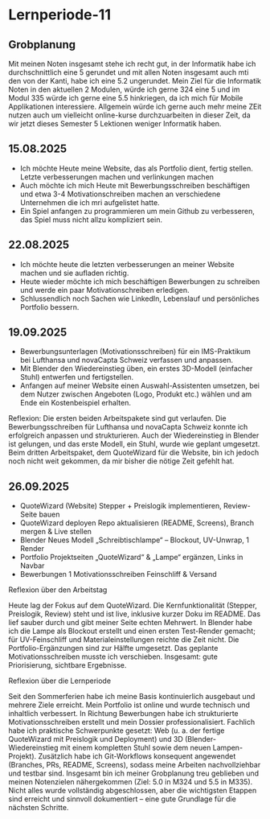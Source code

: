 # Lernperiode-11
## Grobplanung ##
Mit meinen Noten insgesamt stehe ich recht gut, in der Informatik habe ich durchschnittlich eine 5 gerundet und mit allen Noten insgesamt auch mti den von der Kanti, habe ich eine 5.2 ungerundet. Mein Ziel für die Informatik Noten in den aktuellen 2 Modulen, würde ich gerne 324 eine 5 und im Modul 335 würde ich gerne eine 5.5 hinkriegen, da ich mich für Mobile Applikationen interessiere. Allgemein würde ich gerne auch mehr meine ZEit nutzen auch um vielleicht online-kurse durchzuarbeiten in dieser Zeit, da wir jetzt dieses Semester 5 Lektionen weniger Informatik haben.

## 15.08.2025 ##
- Ich möchte Heute meine Website, das als Portfolio dient, fertig stellen. Letzte verbesserungen machen und verlinkungen machen
- Auch möchte ich mich Heute mit Bewerbungsschreiben beschäftigen und etwa 3-4 Motivationschreiben machen an verschiedene Unternehmen die ich mri aufgelistet hatte.
- Ein Spiel anfangen zu programmieren um mein Github zu verbesseren, das Spiel muss nicht allzu kompliziert sein.

## 22.08.2025 ##
- Ich möchte heute die letzten verbesserungen an meiner Website machen und sie aufladen richtig.
- Heute wieder möchte ich mich beschäftigen Bewerbungen zu schreiben und werde ein paar Motivationschreiben erledigen.
- Schlussendlich noch Sachen wie LinkedIn, Lebenslauf und persönliches Portfolio bessern.

## 19.09.2025 ##

- Bewerbungsunterlagen (Motivationsschreiben) für ein IMS-Praktikum bei Lufthansa und novaCapta Schweiz verfassen und anpassen.
- Mit Blender den Wiedereinstieg üben, ein erstes 3D-Modell (einfacher Stuhl) entwerfen und fertigstellen.
- Anfangen auf meiner Website einen Auswahl-Assistenten umsetzen, bei dem Nutzer zwischen Angeboten (Logo, Produkt etc.) wählen und am Ende ein Kostenbeispiel erhalten.

Reflexion:
Die ersten beiden Arbeitspakete sind gut verlaufen. Die Bewerbungsschreiben für Lufthansa und novaCapta Schweiz konnte ich erfolgreich anpassen und strukturieren. Auch der Wiedereinstieg in Blender ist gelungen, und das erste Modell, ein Stuhl, wurde wie geplant umgesetzt. Beim dritten Arbeitspaket, dem QuoteWizard für die Website, bin ich jedoch noch nicht weit gekommen, da mir bisher die nötige Zeit gefehlt hat.

## 26.09.2025 

- QuoteWizard (Website) Stepper + Preislogik implementieren, Review-Seite bauen 
- QuoteWizard deployen Repo aktualisieren (README, Screens), Branch mergen & Live stellen 
- Blender Neues Modell „Schreibtischlampe“ – Blockout, UV-Unwrap, 1 Render 
- Portfolio Projektseiten „QuoteWizard“ & „Lampe“ ergänzen, Links in Navbar
- Bewerbungen 1 Motivationsschreiben Feinschliff & Versand 


Reflexion über den Arbeitstag 

Heute lag der Fokus auf dem QuoteWizard. Die Kernfunktionalität (Stepper, Preislogik, Review) steht und ist live, inklusive kurzer Doku im README. Das lief sauber durch und gibt meiner Seite echten Mehrwert. In Blender habe ich die Lampe als Blockout erstellt und einen ersten Test-Render gemacht; für UV-Feinschliff und Materialeinstellungen reichte die Zeit nicht. Die Portfolio-Ergänzungen sind zur Hälfte umgesetzt. Das geplante Motivationsschreiben musste ich verschieben. Insgesamt: gute Priorisierung, sichtbare Ergebnisse.


Reflexion über die Lernperiode 

Seit den Sommerferien habe ich meine Basis kontinuierlich ausgebaut und mehrere Ziele erreicht. Mein Portfolio ist online und wurde technisch und inhaltlich verbessert. In Richtung Bewerbungen habe ich strukturierte Motivationsschreiben erstellt und mein Dossier professionalisiert. Fachlich habe ich praktische Schwerpunkte gesetzt: Web (u. a. der fertige QuoteWizard mit Preislogik und Deployment) und 3D (Blender-Wiedereinstieg mit einem kompletten Stuhl sowie dem neuen Lampen-Projekt). Zusätzlich habe ich Git-Workflows konsequent angewendet (Branches, PRs, README, Screens), sodass meine Arbeiten nachvollziehbar und testbar sind. Insgesamt bin ich meiner Grobplanung treu geblieben und meinen Notenzielen nähergekommen (Ziel: 5.0 in M324 und 5.5 in M335). Nicht alles wurde vollständig abgeschlossen, aber die wichtigsten Etappen sind erreicht und sinnvoll dokumentiert – eine gute Grundlage für die nächsten Schritte.

